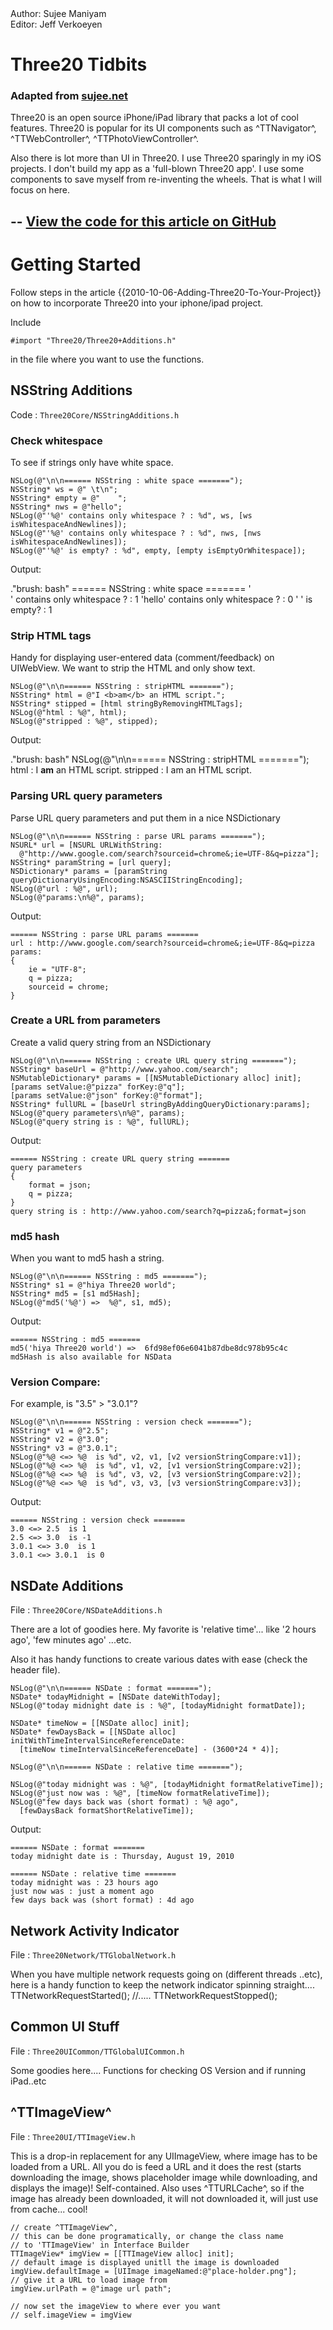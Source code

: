 <div class="authors">
  <div class="author">Author: Sujee Maniyam</div>
  <div class="editor">Editor: Jeff Verkoeyen</div>
</div>

Three20 Tidbits
===============

### Adapted from <a href="http://sujee.net/tech/articles/iphone-three20/">sujee.net</a>

Three20 is an open source iPhone/iPad library that packs a lot of cool features.
Three20 is popular for its UI components such as ^TTNavigator^, ^TTWebController^,
^TTPhotoViewController^.

Also there is lot more than UI in Three20.  I use Three20 sparingly in my iOS
projects. I don't build my app as a 'full-blown Three20 app'.  I use some
components to save myself from re-inventing the wheels.  That is what I will
focus on here.

--
[View the code for this article on GitHub](http://github.com/sujee/Three20-tidbits)
--

Getting Started
===============

Follow steps in the article {{2010-10-06-Adding-Three20-To-Your-Project}}
on how to incorporate Three20 into your iphone/ipad project.

Include

    #import "Three20/Three20+Additions.h"

in the file where you want to use the functions.

NSString Additions
------------------

Code : `Three20Core/NSStringAdditions.h`

### Check whitespace

To see if strings only have white space.

    NSLog(@"\n\n====== NSString : white space =======");
    NSString* ws = @" \t\n";
    NSString* empty = @"    ";
    NSString* nws = @"hello";
    NSLog(@"'%@' contains only whitespace ? : %d", ws, [ws isWhitespaceAndNewlines]);
    NSLog(@"'%@' contains only whitespace ? : %d", nws, [nws isWhitespaceAndNewlines]);       
    NSLog(@"'%@' is empty? : %d", empty, [empty isEmptyOrWhitespace]); 

Output:

."brush: bash"
    ====== NSString : white space =======
    '  
    ' contains only whitespace ? : 1
    'hello' contains only whitespace ? : 0
    '    ' is empty? : 1


### Strip HTML tags

Handy for displaying user-entered data (comment/feedback) on UIWebView.
We want to strip the HTML and only show text.

    NSLog(@"\n\n====== NSString : stripHTML =======");
    NSString* html = @"I <b>am</b> an HTML script.";
    NSString* stipped = [html stringByRemovingHTMLTags];
    NSLog(@"html : %@", html);
    NSLog(@"stripped : %@", stipped);

Output:

."brush: bash"
    NSLog(@"\n\n====== NSString : stripHTML =======");
    html : I <b>am</b> an HTML script.
    stripped : I am an HTML script.

### Parsing URL query parameters

Parse URL query parameters and put them in a nice NSDictionary

    NSLog(@"\n\n====== NSString : parse URL params =======");
    NSURL* url = [NSURL URLWithString:
      @"http://www.google.com/search?sourceid=chrome&;ie=UTF-8&q=pizza"];
    NSString* paramString = [url query];
    NSDictionary* params = [paramString queryDictionaryUsingEncoding:NSASCIIStringEncoding];
    NSLog(@"url : %@", url);
    NSLog(@"params:\n%@", params);

Output:

    ====== NSString : parse URL params =======
    url : http://www.google.com/search?sourceid=chrome&;ie=UTF-8&q=pizza
    params:
    {
        ie = "UTF-8";
        q = pizza;
        sourceid = chrome;
    }

### Create a URL from parameters

Create a valid query string from an NSDictionary

    NSLog(@"\n\n====== NSString : create URL query string =======");
    NSString* baseUrl = @"http://www.yahoo.com/search";
    NSMutableDictionary* params = [[NSMutableDictionary alloc] init];
    [params setValue:@"pizza" forKey:@"q"];
    [params setValue:@"json" forKey:@"format"];
    NSString* fullURL = [baseUrl stringByAddingQueryDictionary:params];
    NSLog(@"query parameters\n%@", params);
    NSLog(@"query string is : %@", fullURL);

Output:

    ====== NSString : create URL query string =======
    query parameters
    {
        format = json;
        q = pizza;
    }
    query string is : http://www.yahoo.com/search?q=pizza&;format=json

### md5 hash

When you want to md5 hash a string.

    NSLog(@"\n\n====== NSString : md5 =======");
    NSString* s1 = @"hiya Three20 world";
    NSString* md5 = [s1 md5Hash];
    NSLog(@"md5('%@') =>  %@", s1, md5);

Output:

    ====== NSString : md5 =======
    md5('hiya Three20 world') =>  6fd98ef06e6041b87dbe8dc978b95c4c
    md5Hash is also available for NSData

### Version Compare:

For example, is "3.5" > "3.0.1"?

    NSLog(@"\n\n====== NSString : version check =======");
    NSString* v1 = @"2.5";
    NSString* v2 = @"3.0";
    NSString* v3 = @"3.0.1";
    NSLog(@"%@ <=> %@  is %d", v2, v1, [v2 versionStringCompare:v1]);
    NSLog(@"%@ <=> %@  is %d", v1, v2, [v1 versionStringCompare:v2]);
    NSLog(@"%@ <=> %@  is %d", v3, v2, [v3 versionStringCompare:v2]);
    NSLog(@"%@ <=> %@  is %d", v3, v3, [v3 versionStringCompare:v3]);

Output:

    ====== NSString : version check =======
    3.0 <=> 2.5  is 1
    2.5 <=> 3.0  is -1
    3.0.1 <=> 3.0  is 1
    3.0.1 <=> 3.0.1  is 0

NSDate Additions
----------------

File : `Three20Core/NSDateAdditions.h`

There are a lot of goodies here.  My favorite is 'relative time'... like
'2 hours ago',   'few minutes ago' ...etc.

Also it has handy functions to create various dates with ease (check the header
file).

    NSLog(@"\n\n====== NSDate : format =======");
    NSDate* todayMidnight = [NSDate dateWithToday];
    NSLog(@"today midnight date is : %@", [todayMidnight formatDate]);
    
    NSDate* timeNow = [[NSDate alloc] init];
    NSDate* fewDaysBack = [[NSDate alloc] initWithTimeIntervalSinceReferenceDate:
      [timeNow timeIntervalSinceReferenceDate] - (3600*24 * 4)];
    
    NSLog(@"\n\n====== NSDate : relative time =======");
    
    NSLog(@"today midnight was : %@", [todayMidnight formatRelativeTime]);
    NSLog(@"just now was : %@", [timeNow formatRelativeTime]);
    NSLog(@"few days back was (short format) : %@ ago",
      [fewDaysBack formatShortRelativeTime]);

Output:

    ====== NSDate : format =======
    today midnight date is : Thursday, August 19, 2010
    
    ====== NSDate : relative time =======
    today midnight was : 23 hours ago
    just now was : just a moment ago
    few days back was (short format) : 4d ago

Network Activity Indicator
--------------------------

File : `Three20Network/TTGlobalNetwork.h`

When you have multiple network requests going on (different threads ..etc), here is
a handy function to keep the network indicator spinning straight....
    TTNetworkRequestStarted();
    //.....
    TTNetworkRequestStopped();

Common UI Stuff
---------------

File : `Three20UICommon/TTGlobalUICommon.h`

Some goodies here.... Functions for checking OS Version and if running iPad..etc

^TTImageView^
------------

File : `Three20UI/TTImageView.h`

This is a drop-in replacement for any UIImageView, where image has to be loaded
from a URL. All you do is feed a URL and it does the rest (starts downloading the
image, shows placeholder image while downloading, and displays the image)!
Self-contained. Also uses ^TTURLCache^, so if the image has already been downloaded, it
will not downloaded it, will just use from cache... cool!

    // create ^TTImageView^,
    // this can be done programatically, or change the class name
    // to 'TTImageView' in Interface Builder
    TTImageView* imgView = [[TTImageView alloc] init];
    // default image is displayed unitll the image is downloaded
    imgView.defaultImage = [UIImage imageNamed:@"place-holder.png"];
    // give it a URL to load image from
    imgView.urlPath = @"image url path";
     
    // now set the imageView to where ever you want
    // self.imageView = imgView
